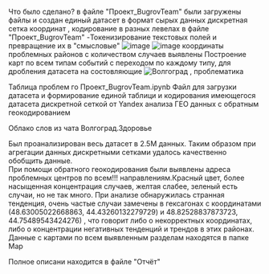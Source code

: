 
Что было сделано?
в файле "Проект_BugrovTeam" были загружены файлы и создан единый датасет в формат сырых данных
дискретная сетка координат , кодирование в разных левелах
в файле "Проект_BugrovTeam" -Токенизирование текстовых полей и превращение их в "смысловые"
![image](https://user-images.githubusercontent.com/65441571/183564536-027cdd81-959b-43b0-9a72-7a9f3f4d12b9.png)
![image](https://user-images.githubusercontent.com/65441571/183577815-762fc5af-8f86-4acb-81a9-e4c09a9053df.png)
координаты проблемных районов с количеством случаев выявлены
Построение карт по всем типам событий с переходом по каждому типу, для дробления датасета на состовляющие
![Волгоград , проблематика](https://user-images.githubusercontent.com/65441571/183589029-0b742ef4-49ad-46dd-b15f-c7fc4b2d6489.jpg)


Таблица проблем го
Проект_BugrovTeam.ipynb  Файл для загрузки датасета и формирование единой таблици и
кодирования имеющегося датасета дискретной сеткой от Yandex 
анализа ГЕО данных с обратным геокодированием


Облако слов из чата Волгоград.Здоровье

Был проанализирован весь датасет в 2.5М данных.
Таким образом при  агрегации данных дискретными сетками удалось качественно обобщить данные.  
При помощи обратного геокодирования были выявлены адреса проблемных центров по всем!!! направлениям.Красный цвет, более насыщенная концентрация случаев, желтая слабее, зеленый есть случаи, но не так много.
При анализе обнаружилась странная тенденция, очень частые случаи замечены в гексагонах с координатами  (48.63005022668863, 44.43260132279729) и 48.82528837873723, 44.75489543424276) , что говорит либо о некорректных координатах, либо о концентрации негативных тенденций и трендов в этих районах.
Данные с картами по всем выявленным разделам находятся в папке Map


Полное описани находится в файле "Отчёт"




